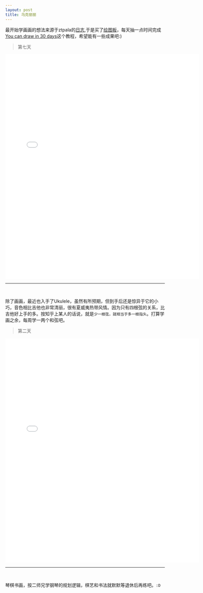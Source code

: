 ```yaml
---
layout: post
title: 乌克丽丽
---
```


最开始学画画的想法来源于ztpala的[日志](http://ztpala.com/2014/01/22/learn-to-draw/),于是买了[绘图板](http://www.wacom.com/en/us/creative/intuos-pen)，每天抽一点时间完成[You can draw in 30 days](http://book.douban.com/subject/4411193/)这个教程，希望能有一些成果吧:)


>第七天
<iframe src="//instagram.com/p/mMiSXwwXPC/embed/" width="612" height="710" frameborder="0" scrolling="no" allowtransparency="true"></iframe>


----------
<br>

除了画画，最近也入手了Ukulele，虽然有所预期，但到手后还是惊异于它的小巧，音色相比吉他也非常清丽，很有夏威夷热带风情。因为只有四根弦的关系，比吉他好上手的多。按知乎上某人的话说，就是`少一根弦，就相当于多一根指头`。打算学画之余，每周学一两个和弦吧。

>第二天
<iframe src="//instagram.com/p/mWlvtnQXHW/embed/" width="612" height="710" frameborder="0" scrolling="no" allowtransparency="true"></iframe>

----------
<br>

琴棋书画，按二师兄学钢琴的规划逻辑，棋艺和书法就默默等退休后再练吧。`:D`
